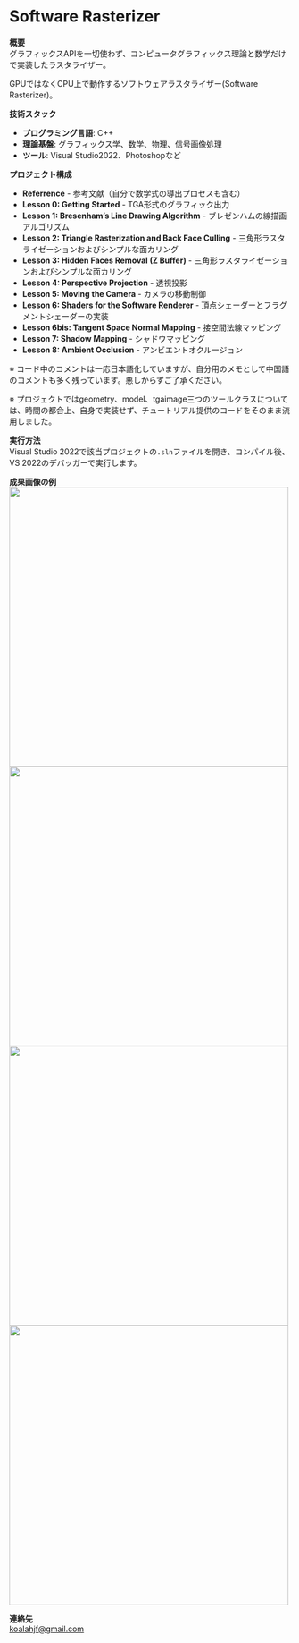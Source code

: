 
# Software Rasterizer

‌**概要**‌  
グラフィックスAPIを一切使わず、コンピュータグラフィックス理論と数学だけで実装したラスタライザー。

GPUではなくCPU上で動作するソフトウェアラスタライザー(Software Rasterizer)。

‌**技術スタック**‌

-   ‌**プログラミング言語**‌: C++
-   ‌**理論基盤**‌: グラフィックス学、数学、物理、信号画像処理
-   ‌**ツール**‌: Visual Studio2022、Photoshopなど

‌**プロジェクト構成**‌

-   ‌**Referrence**‌ - 参考文献（自分で数学式の導出プロセスも含む）
-   ‌**Lesson 0: Getting Started**‌ - TGA形式のグラフィック出力
-   ‌**Lesson 1: Bresenham’s Line Drawing Algorithm**‌ - ブレゼンハムの線描画アルゴリズム
-   ‌**Lesson 2: Triangle Rasterization and Back Face Culling**‌ - 三角形ラスタライゼーションおよびシンプルな面カリング
-   ‌**Lesson 3: Hidden Faces Removal (Z Buffer)** - 三角形ラスタライゼーションおよびシンプルな面カリング
-   ‌**Lesson 4: Perspective Projection**‌ - 透視投影
-   ‌**Lesson 5: Moving the Camera**‌ - カメラの移動制御
-   ‌**Lesson 6: Shaders for the Software Renderer**‌ - 頂点シェーダーとフラグメントシェーダーの実装
-   ‌**Lesson 6bis: Tangent Space Normal Mapping**‌ - 接空間法線マッピング
-   ‌**Lesson 7: Shadow Mapping**‌ - シャドウマッピング
-   ‌**Lesson 8: Ambient Occlusion**‌ - アンビエントオクルージョン

※ コード中のコメントは一応日本語化していますが、自分用のメモとして中国語のコメントも多く残っています。悪しからずご了承ください。

※ プロジェクトではgeometry、model、tgaimage三つのツールクラスについては、時間の都合上、自身で実装せず、チュートリアル提供のコードをそのまま流用しました。

‌**実行方法**‌  
Visual Studio 2022で該当プロジェクトの`.sln`ファイルを開き、コンパイル後、VS 2022のデバッガーで実行します。

‌**成果画像の例**‌  
<img src="https://github.com/user-attachments/assets/f1409e7c-a07e-4cd8-96b6-cd293e05ec2e" width="500px" />
<img src="https://github.com/user-attachments/assets/1245db56-67a8-4b16-afa5-80e58e60c745" width="500px" />
<img src="https://github.com/user-attachments/assets/28b003bf-7cfc-4d82-a07b-7d3bdfe5a6fc" width="500px" />
<img src="https://github.com/user-attachments/assets/4027e35c-b7fe-462c-8574-e2823f04de53" width="500px" />


‌**連絡先**‌  
koalahjf@gmail.com

